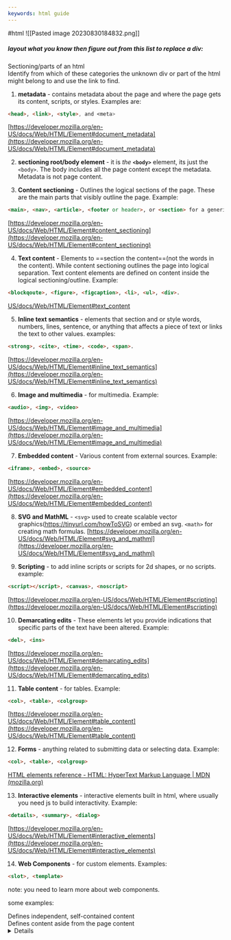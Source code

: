 ```yaml
---
keywords: html guide
---
```

#html 
![[Pasted image 20230830184832.png]]

##### layout what you know then figure out from this list to replace a div:
Sectioning/parts of an html  
Identify from which of these categories the unknown div or part of the html might belong to and use the link to find.

1. **metadata** - contains metadata about the page and where the page gets its content, scripts, or styles. Examples are: 
```html
<head>, <link>, <style>, and <meta>
```
[https://developer.mozilla.org/en-US/docs/Web/HTML/Element#document_metadata](https://developer.mozilla.org/en-US/docs/Web/HTML/Element#document_metadata)

2. **sectioning root/body element** - it is *the* **``<body>``** element, its just the `<body>`.  The body includes all the page content except the metadata. Metadata is not page content.

3. **Content sectioning** - Outlines the logical sections of the page. These are the main parts that visibly outline the page. Example: 
```html
<main>, <nav>, <article>, <footer or header>, or <section> for a generic section.
```
[https://developer.mozilla.org/en-US/docs/Web/HTML/Element#content_sectioning](https://developer.mozilla.org/en-US/docs/Web/HTML/Element#content_sectioning)

4. **Text content** - Elements to ==section the content==(not the words in the content). While content sectioning outlines the page into logical separation. Text content elements are defined on content inside the logical sectioning/outline. Example: 
```html
<blockqoute>, <figure>, <figcaption>, <li>, <ul>, <div>.
```
[US/docs/Web/HTML/Element#text_content](https://developer.mozilla.org/en-US/docs/Web/HTML/Element#text_content)

5. **Inline text semantics** - elements that section and or style words, numbers, lines, sentence, or anything that affects a piece of text or links the text to other values. examples:
```html
<strong>, <cite>, <time>, <code>, <span>.
```
[https://developer.mozilla.org/en-US/docs/Web/HTML/Element#inline_text_semantics](https://developer.mozilla.org/en-US/docs/Web/HTML/Element#inline_text_semantics)

6. **Image and multimedia** - for multimedia. Example: 
```html
<audio>, <img>, <video>
```
[https://developer.mozilla.org/en-US/docs/Web/HTML/Element#image_and_multimedia](https://developer.mozilla.org/en-US/docs/Web/HTML/Element#image_and_multimedia)

7. **Embedded content** - Various content from external sources. Example: 
``` html
<iframe>, <embed>, <source>
```
[https://developer.mozilla.org/en-US/docs/Web/HTML/Element#embedded_content](https://developer.mozilla.org/en-US/docs/Web/HTML/Element#embedded_content)

8. **SVG and MathML** - ``<svg>`` used to create scalable vector graphics(https://tinyurl.com/howToSVG) or embed an svg. ``<math>`` for creating math formulas.
[https://developer.mozilla.org/en-US/docs/Web/HTML/Element#svg_and_mathml](https://developer.mozilla.org/en-US/docs/Web/HTML/Element#svg_and_mathml)

9. **Scripting** - to add inline scripts or scripts for 2d shapes, or no scripts. example:
```html
<script></script>, <canvas>, <noscript>
```
[https://developer.mozilla.org/en-US/docs/Web/HTML/Element#scripting](https://developer.mozilla.org/en-US/docs/Web/HTML/Element#scripting)

10. **Demarcating edits** - These elements let you provide indications that specific parts of the text have been altered. Example:
```html
<del>, <ins>
```
[https://developer.mozilla.org/en-US/docs/Web/HTML/Element#demarcating_edits](https://developer.mozilla.org/en-US/docs/Web/HTML/Element#demarcating_edits)

11. **Table content** - for tables. Example: 
```html
<col>, <table>, <colgroup>
```
[https://developer.mozilla.org/en-US/docs/Web/HTML/Element#table_content](https://developer.mozilla.org/en-US/docs/Web/HTML/Element#table_content)

12. **Forms** - anything related to submitting data or selecting data. Example: 
```html
<col>, <table>, <colgroup>
```
[HTML elements reference - HTML: HyperText Markup Language | MDN (mozilla.org)](https://developer.mozilla.org/en-US/docs/Web/HTML/Element#forms)

13. **Interactive elements** - interactive elements built in html, where usually you need js to build interactivity. Example: 
```html
<details>, <summary>, <dialog>
```
[https://developer.mozilla.org/en-US/docs/Web/HTML/Element#interactive_elements](https://developer.mozilla.org/en-US/docs/Web/HTML/Element#interactive_elements)

14. **Web Components** - for custom elements. Examples: 
```html
<slot>, <template>
```
note: you need to learn more about web components.

some examples:
<article> Defines independent, self-contained content  
<aside> Defines content aside from the page content  
<details> Defines additional details that the user can view or hide  
<figcaption> Defines a caption for a <figure> element  
<figure> Specifies self-contained content, like illustrations, diagrams, photos, code listings, etc.  
<footer> Defines a footer for a document or section  
<header> Specifies a header for a document or section  
<main> Specifies the main content of a document  
<mark> Defines marked/highlighted text  
<nav> Defines navigation links  
<section> Defines a section in a document  
<summary> Defines a visible heading for a <details> element  
<time> Defines a date/time